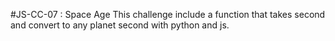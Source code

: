 #JS-CC-07 : Space Age
This challenge include a function that takes second and convert to any planet second with python and js.
